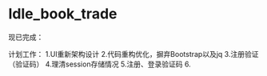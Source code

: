 # Idle_book_trade

现已完成：


计划工作：
1.UI重新架构设计
2.代码重构优化，摒弃Bootstrap以及jq
3.注册验证（验证码）
4.理清session存储情况
5.注册、登录验证码
6.